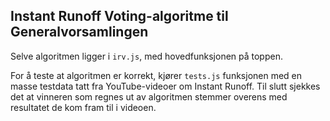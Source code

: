 ## Instant Runoff Voting-algoritme til Generalvorsamlingen
Selve algoritmen ligger i `irv.js`, med hovedfunksjonen på toppen.

For å teste at algoritmen er korrekt, kjører `tests.js` funksjonen med en masse testdata tatt fra YouTube-videoer om Instant Runoff. Til slutt sjekkes det at vinneren som regnes ut av algoritmen stemmer overens med resultatet de kom fram til i videoen.